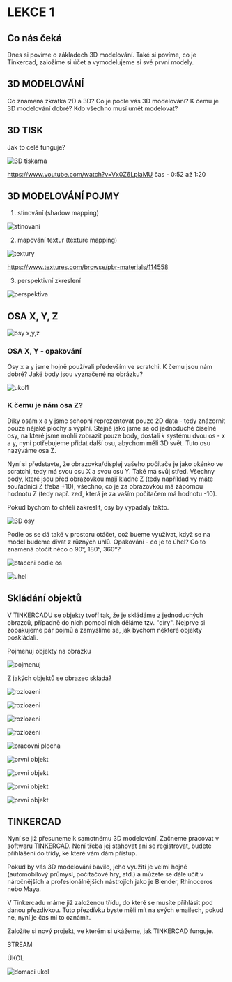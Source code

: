 # LEKCE 1
## Co nás čeká
Dnes si povíme o základech 3D modelování. Také si povíme, co je Tinkercad, založíme si účet a vymodelujeme si své první modely.

## 3D MODELOVÁNÍ
Co znamená zkratka 2D a 3D? Co je podle vás 3D modelování? K čemu je 3D modelování dobré? Kdo všechno musí umět modelovat?

## 3D TISK
Jak to celé funguje?

![3D tiskarna](3Dtiskarna.png)

https://www.youtube.com/watch?v=Vx0Z6LplaMU čas - 0:52 až 1:20

## 3D MODELOVÁNÍ POJMY

1. stínování (shadow mapping)

  ![stinovani](shadowing.gif)
  
2. mapování textur (texture mapping) 

  ![textury](texture.png)

  https://www.textures.com/browse/pbr-materials/114558
  
3. perspektivní zkreslení

  ![perspektiva](perspective.jpg)

## OSA X, Y, Z
![osy x,y,z](osyxyz.png)

### OSA X, Y - opakování

Osy x a y jsme hojně používali především ve scratchi. K čemu jsou nám dobré? Jaké body jsou vyznačené na obrázku?

![ukol1](ukolxy.png)

### K čemu je nám osa Z?
Díky osám x a y jsme schopni reprezentovat pouze 2D data - tedy znázornit pouze nějaké plochy s výplní. Stejně jako jsme se od jednoduché číselné osy, na které jsme mohli zobrazit pouze body, dostali k systému dvou os - x a y, nyní potřebujeme přidat další osu, abychom měli 3D svět. Tuto osu nazýváme osa Z.

Nyní si představte, že obrazovka/displej vašeho počítače je jako okénko ve scratchi, tedy má svou osu X a svou osu Y. Také má svůj střed. Všechny body, které jsou před obrazovkou mají kladné Z (tedy například vy máte souřadnici Z třeba +10), všechno, co je za obrazovkou má zápornou hodnotu Z (tedy např. zeď, která je za vaším počítačem má hodnotu -10).

Pokud bychom to chtěli zakreslit, osy by vypadaly takto. 

![3D osy](3d_axes.jpg)

Podle os se dá také v prostoru otáčet, což bueme využívat, když se na model budeme dívat z různých úhlů. Opakování - co je to úhel? Co to znamená otočit něco o 90°, 180°, 360°?

![otaceni podle os](otacenipodleos.png)

![uhel](úhel.png)

## Skládání objektů

V TINKERCADU se objekty tvoří tak, že je skládáme z jednoduchých obrazců, případně do nich pomocí nich děláme tzv. "díry". Nejprve si zopakujeme pár pojmů a zamyslíme se, jak bychom některé objekty poskládali.

Pojmenuj objekty na obrázku

![pojmenuj](pojmenujobjekty.jpg)

Z jakých objektů se obrazec skládá?

![rozlozeni](rozlozeni1.png)

![rozlozeni](rozlozeni2.png)

![rozlozeni](rozlozeni3.png)

![rozlozeni](rozlozeni4.png)

![pracovni plocha](pracovniplocha.png)

![prvni objekt](prvniobjekt.png)

![prvni objekt](prvniobjekt2.png)

![prvni objekt](prvniobjekt3.png)

![prvni objekt](prvniobjekt4.png)

## TINKERCAD

Nyní se již přesuneme k samotnému 3D modelování. Začneme pracovat v softwaru TINKERCAD. Není třeba jej stahovat ani se registrovat, budete přihlášeni do třídy, ke které vám dám přístup.

Pokud by vás 3D modelování bavilo, jeho využití je velmi hojné (automobilový průmysl, počítačové hry, atd.) a můžete se dále učit v náročnějších a profesionálnějších nástrojích jako je Blender, Rhinoceros nebo Maya. 

V Tinkercadu máme již založenou třídu, do které se musíte přihlásit pod danou přezdívkou. Tuto přezdívku byste měli mít na svých emailech, pokud ne, nyní je čas mi to oznámit.

Založíte si nový projekt, ve kterém si ukážeme, jak TINKERCAD funguje.

STREAM

ÚKOL

![domaci ukol](domaciukol.png)










